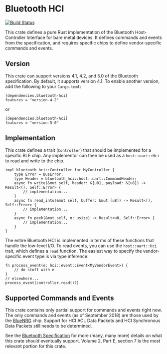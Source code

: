 # Bluetooth HCI

[![Build
Status](https://travis-ci.org/danielgallagher0/bluetooth-hci.svg?branch=master)](https://travis-ci.org/danielgallagher0/bluetooth-hci)

This crate defines a pure Rust implementation of the Bluetooth
Host-Controller Interface for bare metal devices. It defines commands
and events from the specification, and requires specific chips to
define vendor-specific commands and events.

## Version

This crate can support versions 4.1, 4.2, and 5.0 of the Bluetooth
specification. By default, it supports version 4.1. To enable another
version, add the following to your `Cargo.toml`:

    [dependencies.bluetooth-hci]
    features = "version-4-2"

or

    [dependencies.bluetooth-hci]
    features = "version-5-0"

## Implementation

This crate defines a trait (`Controller`) that should be implemented
for a specific BLE chip. Any implementor can then be used as a
`host::uart::Hci` to read and write to the chip.

    impl bluetooth_hci::Controller for MyController {
        type Error = BusError;
        type Header = bluetooth_hci::host::uart::CommandHeader;
        async fn write(&mut self, header: &[u8], payload: &[u8]) -> Result<(), Self::Error> {
            // implementation...
        }
        async fn read_into(&mut self, buffer: &mut [u8]) -> Result<(), Self::Error> {
            // implementation...
        }
        async fn peek(&mut self, n: usize) -> Result<u8, Self::Error> {
            // implementation...
        }
    }

The entire Bluetooth HCI is implemented in terms of these functions
that handle the low-level I/O. To read events, you can use the
`host::uart::Hci` trait, which defines a `read` function. The easiest
way to specify the vendor-specific event type is via type inference:

    fn process_event(e: hci::event::Event<MyVendorEvent>) {
        // do stuff with e
    }
    // elsewhere...
    process_event(controller.read()?)

## Supported Commands and Events

This crate contains only partial support for commands and events right
now. The only commands and events (as of September 2018) are those
used by the [BlueNRG](https://github.com/danielgallagher0/bluenrg)
chip. Support for HCI ACL Data Packets and HCI Synchronous Data
Packets still needs to be determined.

See the [Bluetooth
Specification](https://www.bluetooth.org/DocMan/handlers/DownloadDoc.ashx?doc_id=421043)
for more (many, many more) details on what this crate should
eventually support. Volume 2, Part E, section 7 is the most relevant
portion for this crate.
